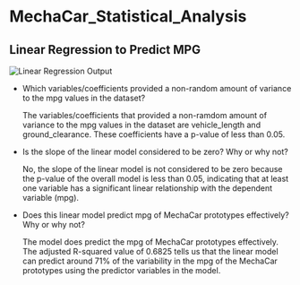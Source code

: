 # MechaCar_Statistical_Analysis
## Linear Regression to Predict MPG

![Linear Regression Output](https://user-images.githubusercontent.com/117063056/233466991-e167c43e-96cf-46f2-aeac-9a1f2b020a38.png)

- Which variables/coefficients provided a non-random amount of variance to the mpg values in the dataset?

  The variables/coefficients that provided a non-ramdom amount of variance to the mpg values in the dataset are vehicle_length and ground_clearance. These coefficients     have a p-value of less than 0.05.

- Is the slope of the linear model considered to be zero? Why or why not?
  
  No, the slope of the linear model is not considered to be zero because the p-value of the overall model is less than 0.05, indicating that at least one variable has a   significant linear relationship with the dependent variable (mpg).
 
 - Does this linear model predict mpg of MechaCar prototypes effectively? Why or why not?
    
   The model does predict the mpg of MechaCar prototypes effectively. The adjusted R-squared value of 0.6825 tells us that the linear model can predict around 71% of the    variability in the mpg of the MechaCar prototypes using the predictor variables in the model.
